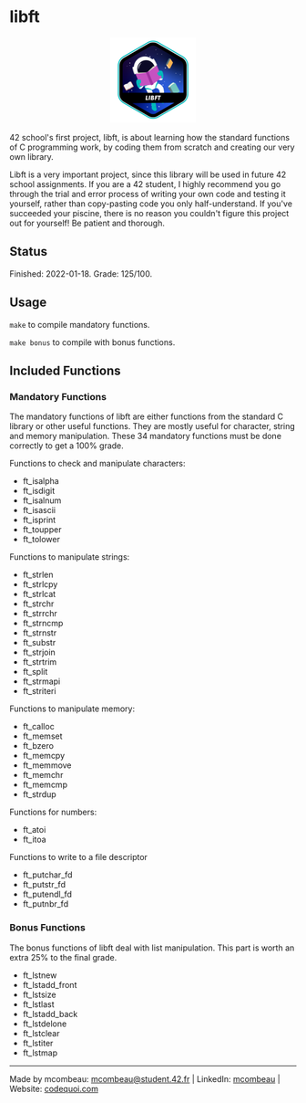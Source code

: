 # libft

<p align="center">
  <img src="https://github.com/3ric-bot/3ric-bot/blob/main/badges/libfte.png" />
</p>

42 school's first project, libft, is about learning how the standard functions of C programming work, by coding them from scratch and creating our very own library.

Libft is a very important project, since this library will be used in future 42 school assignments. If you are a 42 student, I highly recommend you go through the trial and error process of writing your own code and testing it yourself, rather than copy-pasting code you only half-understand. If you've succeeded your piscine, there is no reason you couldn't figure this project out for yourself! Be patient and thorough.

## Status
Finished: 2022-01-18. Grade: 125/100.

## Usage
``make`` to compile mandatory functions.

``make bonus`` to compile with bonus functions.

## Included Functions

### Mandatory Functions
The mandatory functions of libft are either functions from the standard C library or other useful functions. They are mostly useful for character, string and memory manipulation. These 34 mandatory functions must be done correctly to get a 100% grade.

Functions to check and manipulate characters:
- ft_isalpha
- ft_isdigit
- ft_isalnum
- ft_isascii
- ft_isprint
- ft_toupper
- ft_tolower

Functions to manipulate strings:
- ft_strlen
- ft_strlcpy
- ft_strlcat
- ft_strchr
- ft_strrchr
- ft_strncmp
- ft_strnstr
- ft_substr
- ft_strjoin
- ft_strtrim
- ft_split
- ft_strmapi
- ft_striteri

Functions to manipulate memory:
- ft_calloc
- ft_memset
- ft_bzero
- ft_memcpy
- ft_memmove
- ft_memchr
- ft_memcmp
- ft_strdup

Functions for numbers:
- ft_atoi
- ft_itoa

Functions to write to a file descriptor
- ft_putchar_fd
- ft_putstr_fd
- ft_putendl_fd
- ft_putnbr_fd

### Bonus Functions
The bonus functions of libft deal with list manipulation. This part is worth an extra 25% to the final grade.
- ft_lstnew
- ft_lstadd_front
- ft_lstsize
- ft_lstlast
- ft_lstadd_back
- ft_lstdelone
- ft_lstclear
- ft_lstiter
- ft_lstmap


---
Made by mcombeau: mcombeau@student.42.fr | LinkedIn: [mcombeau](https://www.linkedin.com/in/mia-combeau-86653420b/) | Website: [codequoi.com](https://www.codequoi.com)
